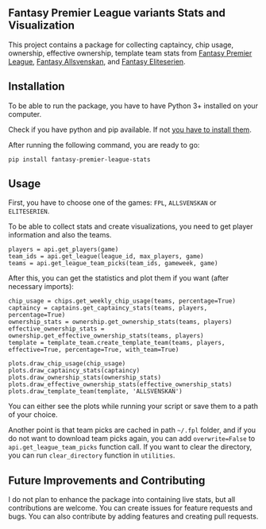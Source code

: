 ## Fantasy Premier League variants Stats and Visualization

This project contains a package for collecting captaincy, chip usage, ownership, effective ownership, template team stats from [Fantasy Premier League](https://fantasy.premierleague.com), [Fantasy Allsvenskan](https://en.fantasy.allsvenskan.se), and [Fantasy Eliteserien](http://en.fantasy.eliteserien.no).

## Installation

To be able to run the package, you have to have Python 3+ installed on your computer.

Check if you have python and pip available. If not [you have to install them](https://www.python.org/downloads/).

After running the following command, you are ready to go:

`pip install fantasy-premier-league-stats`

## Usage

First, you have to choose one of the games: `FPL`, `ALLSVENSKAN` or `ELITESERIEN`.

To be able to collect stats and create visualizations, you need to get player information and also the teams. 

```
players = api.get_players(game)
team_ids = api.get_league(league_id, max_players, game)
teams = api.get_league_team_picks(team_ids, gameweek, game)
```

After this, you can get the statistics and plot them if you want (after necessary imports):

```
chip_usage = chips.get_weekly_chip_usage(teams, percentage=True)
captaincy = captains.get_captaincy_stats(teams, players, percentage=True)
ownership_stats = ownership.get_ownership_stats(teams, players)
effective_ownership_stats = ownership.get_effective_ownership_stats(teams, players)
template = template_team.create_template_team(teams, players, effective=True, percentage=True, with_team=True)

plots.draw_chip_usage(chip_usage)
plots.draw_captaincy_stats(captaincy)
plots.draw_ownership_stats(ownership_stats)
plots.draw_effective_ownership_stats(effective_ownership_stats)
plots.draw_template_team(template, 'ALLSVENSKAN')
```

You can either see the plots while running your script or save them to a path of your choice.

Another point is that team picks are cached in path `~/.fpl` folder, and if you do not want to download team picks again, you can add `overwrite=False` to `api.get_league_team_picks` function call. If you want to clear the directory, you can run `clear_directory` function in `utilities`.

## Future Improvements and Contributing

I do not plan to enhance the package into containing live stats, but all contributions are welcome. You can create issues for feature requests and bugs. You can also contribute by adding features and creating pull requests.
